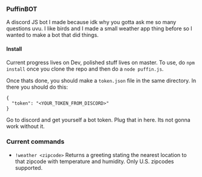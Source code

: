 ### PuffinBOT
A discord JS bot I made because idk why you gotta ask me so many questions uvu. I like birds and I made a small weather app thing before so I wanted to make a bot that did things.

#### Install
Current progress lives on Dev, polished stuff lives on master.
To use, do `npm install` once you clone the repo and then
do a `node puffin.js`.

Once thats done, you should make a `token.json` file in the same directory. In there you should do this:
```
{
  "token": "<YOUR_TOKEN_FROM_DISCORD>"
}
```
Go to discord and get yourself a bot token. Plug that in here. Its not gonna work without it.

### Current commands
- `!weather <zipcode>` Returns a greeting stating the nearest
location to that zipcode with temperature and humidity. Only U.S. zipcodes supported.
